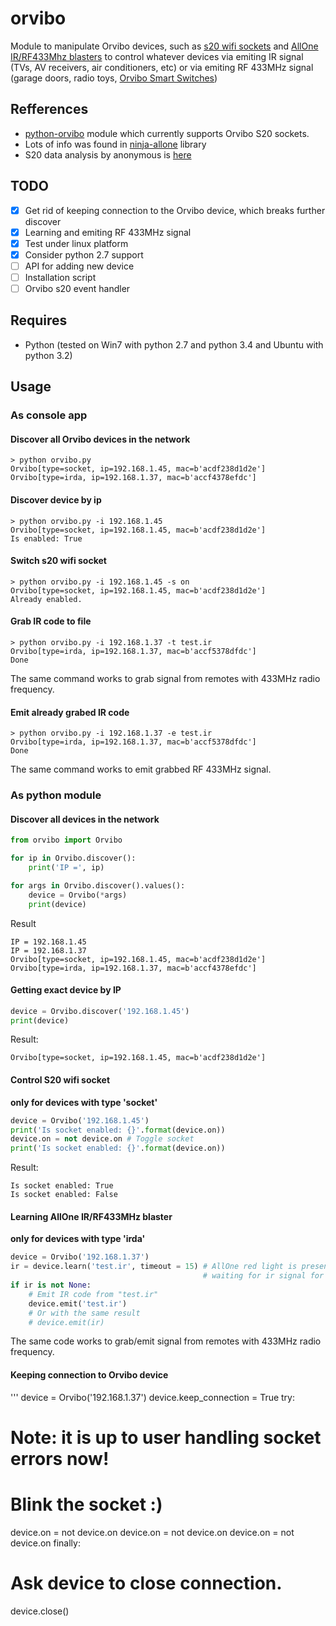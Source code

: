 # orvibo
Module to manipulate Orvibo devices, such as [s20 wifi sockets](http://www.aliexpress.com/item/Orvibo-S20-Wifi-Cell-Phone-Power-Socket-Wireless-Timer-Switch-Wall-Plug-Phone-Wireless-Remote-Control/32357053063.html) and [AllOne IR/RF433Mhz blasters](http://www.aliexpress.com/item/Orvibo-Allone-Wiwo-R1-Intelligent-house-Control-Center-Smart-Home-WIFI-IR-RF-Wireless-Remote-Switch/32247638788.html) to control whatever devices via emiting IR signal (TVs, AV receivers, air conditioners, etc) or via emiting RF 433MHz signal (garage doors, radio toys, [Orvibo Smart Switches](http://www.aliexpress.com/item/Orvibo-T030-Smart-Switch-timer-metope-switch-wireless-remote-control-Smart-home-appliance-City-impression-3/32228748100.html))


## Refferences
* [python-orvibo](https://github.com/happyleavesaoc/python-orvibo) module which currently supports Orvibo S20 sockets.
* Lots of info was found in [ninja-allone](https://github.com/Grayda/ninja-allone/blob/master/lib/allone.js) library
* S20 data analysis by anonymous is [here](http://pastebin.com/0w8N7AJD)

## TODO
- [x] Get rid of keeping connection to the Orvibo device, which breaks further discover
- [x] Learning and emiting RF 433MHz signal
- [x] Test under linux platform
- [x] Consider python 2.7 support
- [ ] API for adding new device
- [ ] Installation script
- [ ] Orvibo s20 event handler

## Requires
* Python (tested on Win7 with python 2.7 and python 3.4 and Ubuntu with python 3.2)

## Usage
### As console app
#### Discover all Orvibo devices in the network
```shell
> python orvibo.py
Orvibo[type=socket, ip=192.168.1.45, mac=b'acdf238d1d2e']
Orvibo[type=irda, ip=192.168.1.37, mac=b'accf4378efdc']
```
#### Discover device by ip
```shell
> python orvibo.py -i 192.168.1.45
Orvibo[type=socket, ip=192.168.1.45, mac=b'acdf238d1d2e']
Is enabled: True
```
#### Switch s20 wifi socket
```shell
> python orvibo.py -i 192.168.1.45 -s on
Orvibo[type=socket, ip=192.168.1.45, mac=b'acdf238d1d2e']
Already enabled.
```
#### Grab IR code to file
```shell
> python orvibo.py -i 192.168.1.37 -t test.ir
Orvibo[type=irda, ip=192.168.1.37, mac=b'accf5378dfdc']
Done
```
The same command works to grab signal from remotes with 433MHz radio frequency.

#### Emit already grabed IR code
```shell
> python orvibo.py -i 192.168.1.37 -e test.ir
Orvibo[type=irda, ip=192.168.1.37, mac=b'accf5378dfdc']
Done
```
The same command works to emit grabbed RF 433MHz signal.

### As python module
#### Discover all devices in the network
```python
from orvibo import Orvibo

for ip in Orvibo.discover():
    print('IP =', ip)

for args in Orvibo.discover().values():
    device = Orvibo(*args)
    print(device)
```
Result
```
IP = 192.168.1.45
IP = 192.168.1.37
Orvibo[type=socket, ip=192.168.1.45, mac=b'acdf238d1d2e']
Orvibo[type=irda, ip=192.168.1.37, mac=b'accf4378efdc']
```

#### Getting exact device by IP
```python
device = Orvibo.discover('192.168.1.45')
print(device)
```
Result:
```
Orvibo[type=socket, ip=192.168.1.45, mac=b'acdf238d1d2e']
```

#### Control S20 wifi socket
**only for devices with type 'socket'**
```python
device = Orvibo('192.168.1.45')
print('Is socket enabled: {}'.format(device.on))
device.on = not device.on # Toggle socket
print('Is socket enabled: {}'.format(device.on))
```
Result:
```
Is socket enabled: True
Is socket enabled: False
```

#### Learning AllOne IR/RF433MHz blaster
**only for devices with type 'irda'**
```python
device = Orvibo('192.168.1.37')
ir = device.learn('test.ir', timeout = 15) # AllOne red light is present,
                                           # waiting for ir signal for 15 seconds and stores it to test.ir file
if ir is not None:
    # Emit IR code from "test.ir"
    device.emit('test.ir')
    # Or with the same result
    # device.emit(ir)
```
The same code works to grab/emit signal from remotes with 433MHz radio frequency.

#### Keeping connection to Orvibo device
'''
device = Orvibo('192.168.1.37')
device.keep_connection = True
try:
   # Note: it is up to user handling socket errors now!
   
   # Blink the socket :)
   device.on = not device.on
   device.on = not device.on
   device.on = not device.on
finally:
   # Ask device to close connection.
   device.close()
